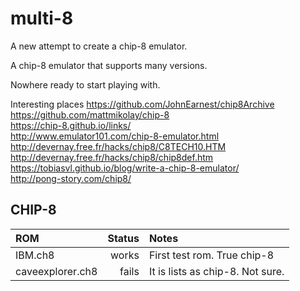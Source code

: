 # multi-8

A new attempt to create a chip-8 emulator.

A chip-8 emulator that supports many versions.

Nowhere ready to start playing with.

Interesting places
https://github.com/JohnEarnest/chip8Archive  
https://github.com/mattmikolay/chip-8  
https://chip-8.github.io/links/  
http://www.emulator101.com/chip-8-emulator.html  
http://devernay.free.fr/hacks/chip8/C8TECH10.HTM  
http://devernay.free.fr/hacks/chip8/chip8def.htm  
https://tobiasvl.github.io/blog/write-a-chip-8-emulator/  
http://pong-story.com/chip8/  

## CHIP-8
|ROM|Status|Notes|
|:-|-:|:-|
|IBM.ch8|works|First test rom. True chip-8|
|caveexplorer.ch8|fails|It is lists as chip-8. Not sure.|



